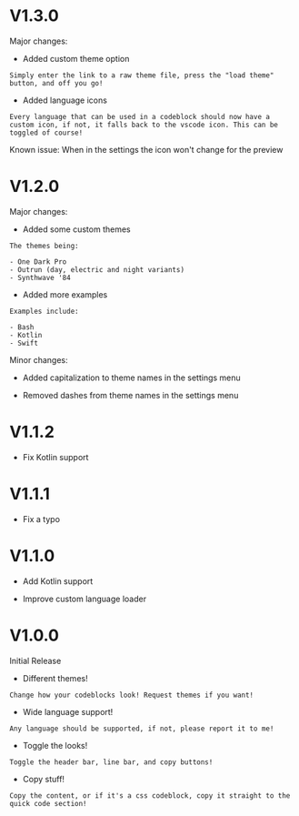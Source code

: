 # V1.3.0

Major changes:

- Added custom theme option

```
Simply enter the link to a raw theme file, press the "load theme" button, and off you go!
```

- Added language icons

```
Every language that can be used in a codeblock should now have a custom icon, if not, it falls back to the vscode icon. This can be toggled of course!
```

Known issue: When in the settings the icon won't change for the preview

# V1.2.0

Major changes:

- Added some custom themes

```
The themes being:

- One Dark Pro
- Outrun (day, electric and night variants)
- Synthwave '84
```

- Added more examples

```
Examples include:

- Bash
- Kotlin
- Swift
```

Minor changes:

- Added capitalization to theme names in the settings menu

- Removed dashes from theme names in the settings menu

# V1.1.2

- Fix Kotlin support

# V1.1.1

- Fix a typo

# V1.1.0

- Add Kotlin support

- Improve custom language loader

# V1.0.0

Initial Release

- Different themes!

`Change how your codeblocks look! Request themes if you want!`

- Wide language support!

`Any language should be supported, if not, please report it to me!`

- Toggle the looks!

`Toggle the header bar, line bar, and copy buttons!`

- Copy stuff!

`Copy the content, or if it's a css codeblock, copy it straight to the quick code section!`
